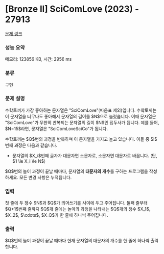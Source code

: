 # [Bronze II] SciComLove (2023) - 27913 

[문제 링크](https://www.acmicpc.net/problem/27913) 

### 성능 요약

메모리: 123856 KB, 시간: 2956 ms

### 분류

구현

### 문제 설명

<p>수학토끼가 가장 좋아하는 문자열은 "SciComLove"(따옴표 제외)입니다. 수학토끼는 이 문자열을 너무나도 좋아해서 문자열의 길이를 $N$으로 늘렸습니다. 이때 문자열은 "SciComLove"가 무한히 반복되는 문자열의 길이 $N$인 접두사가 됩니다. 예를 들어, $N=15$라면, 문자열은 "SciComLoveSciCo"가 됩니다.</p>

<p>수학토끼는 $Q$번의 과정을 반복하며 이 문자열을 가지고 놀고 있습니다. 이들 중 $i$ 번째 과정은 다음과 같습니다.</p>

<ul>
	<li>문자열의 $X_i$번째 글자가 대문자면 소문자로, 소문자면 대문자로 바꿉니다. (단, $1 \le X_i \le N$)</li>
</ul>

<p>$Q$번의 놀이 과정이 끝날 때마다, 문자열의 <strong>대문자의 개수</strong>를 구하는 프로그램을 작성하세요. 모든 변경 사항은 누적됩니다.</p>

### 입력 

 <p>첫 줄에 두 정수 $N$과 $Q$가 띄어쓰기를 사이에 두고 주어집니다. 둘째 줄부터 $Q+1$번째 줄까지 $Q$개 줄에는 놀이의 과정을 나타내는 $Q$개의 정수 $X_1$, $X_2$, $\cdots$, $X_Q$가 한 줄에 하나씩 주어집니다.</p>

### 출력 

 <p>$Q$번의 놀이 과정이 끝날 때마다 현재 문자열의 대문자의 개수를 한 줄에 하나씩 출력합니다.</p>

